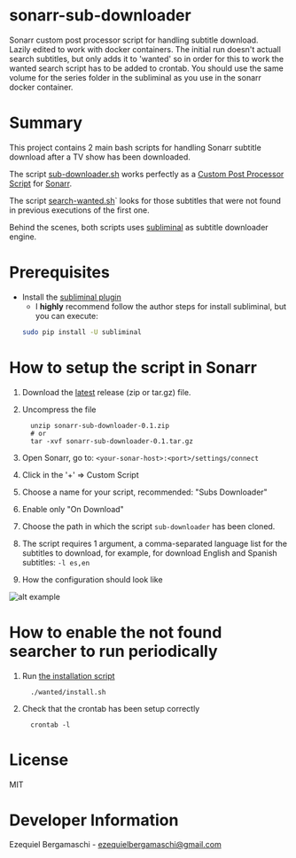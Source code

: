 # sonarr-sub-downloader
Sonarr custom post processor script for handling subtitle download.  
Lazily edited to work with docker containers. The initial run doesn't actuall search subtitles, but only adds it to 'wanted' so in order for this to work the wanted search script has to be added to crontab.
You should use the same volume for the series folder in the subliminal as you use in the sonarr docker container.

# Summary
This project contains 2 main bash scripts for handling Sonarr subtitle download after a TV show has been downloaded.

The script [sub-downloader.sh](sub-downloader.sh) works perfectly as a [Custom Post Processor Script](2) for [Sonarr](1).

The script [search-wanted.sh](wanted/search-wanted.sh)` looks for those subtitles that were not found in previous executions of the first one.

Behind the scenes, both scripts uses [subliminal](3) as subtitle downloader engine.

# Prerequisites
- Install the [subliminal plugin][3]
   - I **highly** recommend follow the author steps for install subliminal, but you can execute:
   ```bash
   sudo pip install -U subliminal
   ```

# How to setup the script in Sonarr
1. Download the [latest][4] release (zip or tar.gz) file.
2. Uncompress the file

         unzip sonarr-sub-downloader-0.1.zip
         # or
         tar -xvf sonarr-sub-downloader-0.1.tar.gz
3. Open Sonarr, go to: `<your-sonar-host>:<port>/settings/connect`
4. Click in the '+' => Custom Script
5. Choose a name for your script, recommended: "Subs Downloader"
6. Enable only "On Download"
7. Choose the path in which the script `sub-downloader` has been cloned.
8. The script requires 1 argument, a comma-separated language list for the subtitles to download, 
   for example, for download English and Spanish subtitles: `-l es,en`
9. How the configuration should look like

![alt example](https://raw.githubusercontent.com/ebergama/sonarr-sub-downloader/master/example/example.png)

# How to enable the not found searcher to run periodically
1. Run [the installation script](wanted/install.sh) 
         
         ./wanted/install.sh
2. Check that the crontab has been setup correctly

         crontab -l

# License
MIT

# Developer Information
Ezequiel Bergamaschi - ezequielbergamaschi@gmail.com

[1]: https://github.com/Sonarr/Sonarr
[2]: https://github.com/Sonarr/Sonarr/wiki/Custom-Post-Processing-Scripts
[3]: https://github.com/Diaoul/subliminal
[4]: https://github.com/ebergama/sonarr-sub-downloader/releases/latest
